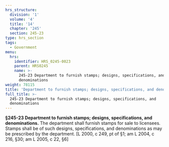 ```yaml
---
hrs_structure:
  division: '1'
  volume: '4'
  title: '14'
  chapter: '245'
  section: 245-23
type: hrs_section
tags:
  - Government
menu:
  hrs:
    identifier: HRS_0245-0023
    parent: HRS0245
    name: >-
      245-23 Department to furnish stamps; designs, specifications, and
      denominations
weight: 78115
title: 'Department to furnish stamps; designs, specifications, and denominations'
full_title: >-
  245-23 Department to furnish stamps; designs, specifications, and
  denominations
---
```

**§245-23 Department to furnish stamps; designs, specifications, and denominations.** The department shall furnish stamps for sale to licensees. Stamps shall be of such designs, specifications, and denominations as may be prescribed by the department. [L 2000, c 249, pt of §1; am L 2004, c 216, §30; am L 2005, c 22, §6]